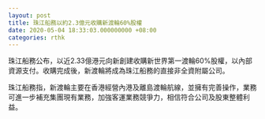 ```yaml
---
layout: post
title: 珠江船務以約2.3億元收購新渡輪60%股權
date: 2020-05-04 18:33:03.000000000 +08:00
categories: rthk
---
```


珠江船務公布，以近2.33億港元向新創建收購新世界第一渡輪60%股權，以內部資源支付。收購完成後，新渡輪將成為珠江船務的直接非全資附屬公司。

珠江船務指，新渡輪主要在香港經營內港及離島渡輪航線，並擁有完善操作，業務可進一步補充集團現有業務，加強客運業務競爭力，相信符合公司及股東整體利益。
